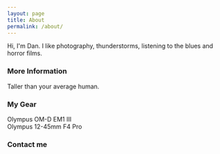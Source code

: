 ```yaml
---
layout: page
title: About
permalink: /about/
---
```


Hi, I'm Dan. I like photography, thunderstorms, listening to the blues and horror films.

### More Information

Taller than your average human.

### My Gear
Olympus OM-D EM1 III
<br>
Olympus 12-45mm F4 Pro

### Contact me

